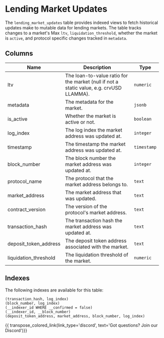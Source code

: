 # Lending Market Updates

The `lending_market_updates` table provides indexed views to fetch historical updates make to mutable data for lending markets. The table tracks changes to a market's Max `ltv`, `liquidation_threshold`, whether the market is `active`, and protocol specific changes tracked in `metadata`.

## Columns
| Name                | Description                                                                 | Type        |
| --------- | --------- | --------------------------------------------------------------------------- |
| ltv | The loan-to-value ratio for the market (null if not a static value, e.g. crvUSD LLAMMA). | `numeric` |
| metadata | The metadata for the market. | `jsonb` |
| is_active | Whether the market is active or not. | `boolean` |
| log_index | The log index the market address was updated at. | `integer` |
| timestamp | The timestamp the market address was updated at. | `timestamp` |
| block_number | The block number the market address was updated at. | `integer` |
| protocol_name | The protocol that the market address belongs to. | `text` |
| market_address | The market address that was updated. | `text` |
| contract_version | The version of the protocol's market address. | `text` |
| transaction_hash | The transaction hash the market address was updated at. | `text` |
| deposit_token_address | The deposit token address associated with the market. | `text` |
| liquidation_threshold | The liquidation threshold of the market. | `numeric` |

## Indexes
The following indexes are available for this table:

```
(transaction_hash, log_index)
(block_number, log_index)
(__indexer_id WHERE __confirmed = false)
(__indexer_id, __block_number)
(deposit_token_address, market_address, block_number, log_index)
```

{{ transpose_colored_link(link_type='discord', text='Got questions?  Join our Discord')}}
